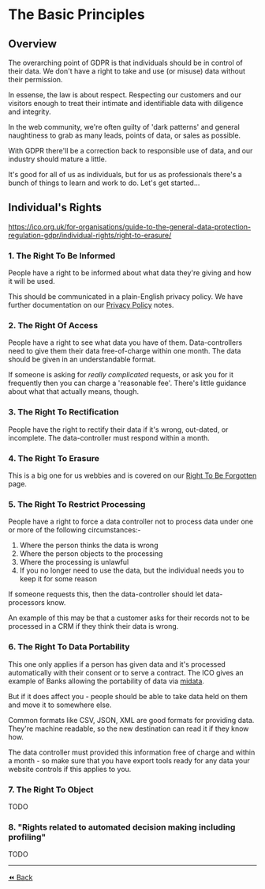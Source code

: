 # The Basic Principles

## Overview
The overarching point of GDPR is that individuals should be in control of their data. We don't have a right to take and use (or misuse) data without their permission.

In essense, the law is about respect. Respecting our customers and our visitors enough to treat their intimate and identifiable data with diligence and integrity.

In the web community, we're often guilty of 'dark patterns' and general naughtiness to grab as many leads, points of data, or sales as possible.

With GDPR there'll be a correction back to responsible use of data, and our industry should mature a little.

It's good for all of us as individuals, but for us as professionals there's a bunch of things to learn and work to do. Let's get started...

## Individual's Rights
https://ico.org.uk/for-organisations/guide-to-the-general-data-protection-regulation-gdpr/individual-rights/right-to-erasure/

### 1. The Right To Be Informed
People have a right to be informed about what data they're giving and how it will be used.

This should be communicated in a plain-English privacy policy. We have further documentation on our [Privacy Policy](https://github.com/madebymutual/GDPR-ePR-Guide/blob/master/en/privacy-policy.md) notes.

### 2. The Right Of Access
People have a right to see what data you have of them. Data-controllers need to give them their data free-of-charge within one month. The data should be given in an understandable format.

If someone is asking for _really complicated_ requests, or ask you for it frequently then you can charge a 'reasonable fee'. There's little guidance about what that actually means, though.

### 3. The Right To Rectification
People have the right to rectify their data if it's wrong, out-dated, or incomplete. The data-controller must respond within a month.

### 4. The Right To Erasure
This is a big one for us webbies and is covered on our [Right To Be Forgotten](https://github.com/madebymutual/GDPR-ePR-Guide/blob/master/en/the-right-to-be-forgotten.md) page.


### 5. The Right To Restrict Processing
People have a right to force a data controller not to process data under one or more of the following circumstances:-

1. Where the person thinks the data is wrong
2. Where the person objects to the processing
3. Where the processing is unlawful
4. If you no longer need to use the data, but the individual needs you to keep it for some reason

If someone requests this, then the data-controller should let data-processors know.

An example of this may be that a customer asks for their records not to be processed in a CRM if they think their data is wrong.

### 6. The Right To Data Portability
This one only applies if a person has given data and it's processed automatically with their consent or to serve a contract. The ICO gives an example of Banks allowing the portability of data via [midata](https://www.gov.uk/government/news/the-midata-vision-of-consumer-empowerment).

But if it does affect you - people should be able to take data held on them and move it to somewhere else.

Common formats like CSV, JSON, XML are good formats for providing data. They're machine readable, so the new destination can read it if they know how.

The data controller must provided this information free of charge and within a month - so make sure that you have export tools ready for any data your website controls if this applies to you.

### 7. The Right To Object
TODO

### 8. "Rights related to automated decision making including profiling"
TODO

---

[⏪ Back](https://github.com/madebymutual/GDPR-ePR-Guide/blob/master/en/toc.md)
